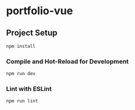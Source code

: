 # portfolio-vue

## Project Setup

```sh
npm install
```

### Compile and Hot-Reload for Development

```sh
npm run dev
```

### Lint with ESLint

```sh
npm run lint
```
